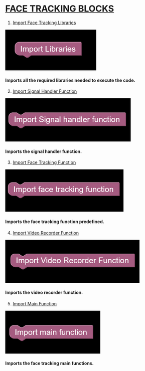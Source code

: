 # [FACE TRACKING BLOCKS]()

<div id="facetracking_libraries"></div>

1. [Import Face Tracking Libraries](#facetracking_libraries)

<div align="left" id="facetracking_libraries">
    <img src="./assets/facetracking_libraries.png">
    <h4>Imports all the required libraries needed to execute the code.</h4>
</div>

<div id="signal_handler"></div>

2. [Import Signal Handler Function](#signal_handler)

<div align="left" id="signal_handler">
    <img src="./assets/signal_handler.png">
    <h4>Imports the signal handler function.</h4>
</div>

<div id="facetracking_function"></div>

3. [Import Face Tracking Function](#facetracking_function)

<div align="left" id="facetracking_function">
    <img src="./assets/facetracking_function.png">
    <h4>Imports the face tracking function predefined.</h4>
</div>

<div id="videorecorder_function"></div>

4. [Import Video Recorder Function](#videorecorder_function)

<div align="left" id="videorecorder_function">
    <img src="./assets/videorecorder_function.png">
    <h4>Imports the video recorder function.</h4>
</div>

5. [Import Main Function](#facetracking_main)

<div align="left" id="facetracking_main">
    <img src="./assets/facetracking_main.png">
    <h4>Imports the face tracking main functions.</h4>
</div>